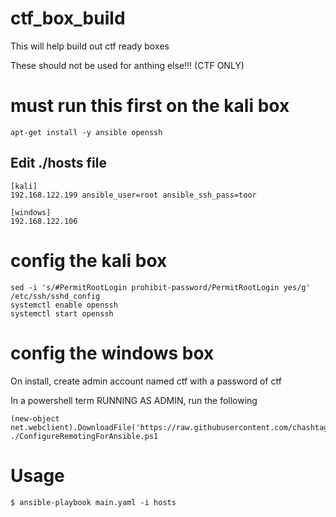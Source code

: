 # ctf_box_build

This will help build out ctf ready boxes

These should not be used for anthing else!!! (CTF ONLY)

# must run this first on the kali box
```
apt-get install -y ansible openssh
```
## Edit ./hosts file

```
[kali]
192.168.122.199 ansible_user=root ansible_ssh_pass=toor

[windows]
192.168.122.106
```

# config the kali box
```
sed -i 's/#PermitRootLogin prohibit-password/PermitRootLogin yes/g' /etc/ssh/sshd_config
systemctl enable openssh
systemctl start openssh
```
# config the windows box 
On install, create admin account named ctf with a password of ctf

In a powershell term RUNNING AS ADMIN, run the following
```
(new-object net.webclient).DownloadFile('https://raw.githubusercontent.com/chashtag/ctf_box_build/master/ConfigureRemotingForAnsible.ps1','local.ps1')
./ConfigureRemotingForAnsible.ps1
```

# Usage
```
$ ansible-playbook main.yaml -i hosts
```